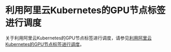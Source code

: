 # 利用阿里云Kubernetes的GPU节点标签进行调度

关于利用阿里云Kubernetes的GPU节点标签进行调度，请参见[利用阿里云Kubernetes的GPU节点标签进行调度](/intl.zh-CN/Kubernetes集群用户指南/调度/GPU调度/利用阿里云Kubernetes的GPU节点标签进行调度.md)。

